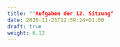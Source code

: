 ```yaml
---
title: ""Aufgaben der 12. Sitzung"
date: 2020-11-21T12:59:24+01:00
draft: true
weight: 6.12
---
```


<center>

</center>
